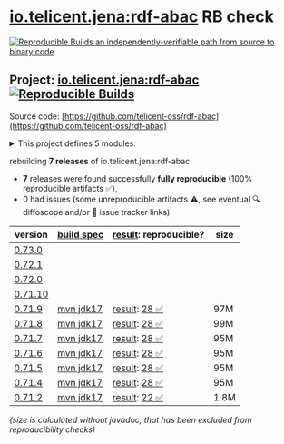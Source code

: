 [io.telicent.jena:rdf-abac](https://central.sonatype.com/artifact/io.telicent.jena/rdf-abac/versions) RB check
=======

[![Reproducible Builds](https://reproducible-builds.org/images/logos/rb.svg) an independently-verifiable path from source to binary code](https://reproducible-builds.org/)

## Project: [io.telicent.jena:rdf-abac](https://central.sonatype.com/artifact/io.telicent.jena/rdf-abac/versions) [![Reproducible Builds](https://img.shields.io/endpoint?url=https://raw.githubusercontent.com/jvm-repo-rebuild/reproducible-central/master/content/io/telicent/jena/rdf-abac/badge.json)](https://github.com/jvm-repo-rebuild/reproducible-central/blob/master/content/io/telicent/jena/rdf-abac/README.md)

Source code: [https://github.com/telicent-oss/rdf-abac](https://github.com/telicent-oss/rdf-abac)

<details><summary>This project defines 5 modules:</summary>

* [io.telicent.jena:rdf-abac](https://central.sonatype.com/artifact/io.telicent.jena/rdf-abac/overview)
* [io.telicent.jena:rdf-abac-core](https://central.sonatype.com/artifact/io.telicent.jena/rdf-abac-core/overview)
* [io.telicent.jena:rdf-abac-eval](https://central.sonatype.com/artifact/io.telicent.jena/rdf-abac-eval/overview)
* [io.telicent.jena:rdf-abac-fuseki](https://central.sonatype.com/artifact/io.telicent.jena/rdf-abac-fuseki/overview)
* [io.telicent.jena:rdf-abac-fuseki-server](https://central.sonatype.com/artifact/io.telicent.jena/rdf-abac-fuseki-server/overview)
</details>

rebuilding **7 releases** of io.telicent.jena:rdf-abac:
- **7** releases were found successfully **fully reproducible** (100% reproducible artifacts :white_check_mark:),
- 0 had issues (some unreproducible artifacts :warning:, see eventual :mag: diffoscope and/or :memo: issue tracker links):

| version | [build spec](/BUILDSPEC.md) | [result](https://reproducible-builds.org/docs/jvm/): reproducible? | size |
| -- | --------- | ------ | -- |
| [0.73.0](https://central.sonatype.com/artifact/io.telicent.jena/rdf-abac/0.73.0/pom) | | | |
| [0.72.1](https://central.sonatype.com/artifact/io.telicent.jena/rdf-abac/0.72.1/pom) | | | |
| [0.72.0](https://central.sonatype.com/artifact/io.telicent.jena/rdf-abac/0.72.0/pom) | | | |
| [0.71.10](https://central.sonatype.com/artifact/io.telicent.jena/rdf-abac/0.71.10/pom) | | | |
| [0.71.9](https://central.sonatype.com/artifact/io.telicent.jena/rdf-abac/0.71.9/pom) | [mvn jdk17](rdf-abac-0.71.9.buildspec) | [result](rdf-abac-0.71.9.buildinfo): [28 :white_check_mark: ](rdf-abac-0.71.9.buildcompare) | 97M |
| [0.71.8](https://central.sonatype.com/artifact/io.telicent.jena/rdf-abac/0.71.8/pom) | [mvn jdk17](rdf-abac-0.71.8.buildspec) | [result](rdf-abac-0.71.8.buildinfo): [28 :white_check_mark: ](rdf-abac-0.71.8.buildcompare) | 99M |
| [0.71.7](https://central.sonatype.com/artifact/io.telicent.jena/rdf-abac/0.71.7/pom) | [mvn jdk17](rdf-abac-0.71.7.buildspec) | [result](rdf-abac-0.71.7.buildinfo): [28 :white_check_mark: ](rdf-abac-0.71.7.buildcompare) | 95M |
| [0.71.6](https://central.sonatype.com/artifact/io.telicent.jena/rdf-abac/0.71.6/pom) | [mvn jdk17](rdf-abac-0.71.6.buildspec) | [result](rdf-abac-0.71.6.buildinfo): [28 :white_check_mark: ](rdf-abac-0.71.6.buildcompare) | 95M |
| [0.71.5](https://central.sonatype.com/artifact/io.telicent.jena/rdf-abac/0.71.5/pom) | [mvn jdk17](rdf-abac-0.71.5.buildspec) | [result](rdf-abac-0.71.5.buildinfo): [28 :white_check_mark: ](rdf-abac-0.71.5.buildcompare) | 95M |
| [0.71.4](https://central.sonatype.com/artifact/io.telicent.jena/rdf-abac/0.71.4/pom) | [mvn jdk17](rdf-abac-0.71.4.buildspec) | [result](rdf-abac-0.71.4.buildinfo): [28 :white_check_mark: ](rdf-abac-0.71.4.buildcompare) | 95M |
| [0.71.2](https://central.sonatype.com/artifact/io.telicent.jena/rdf-abac/0.71.2/pom) | [mvn jdk17](rdf-abac-0.71.2.buildspec) | [result](rdf-abac-0.71.2.buildinfo): [22 :white_check_mark: ](rdf-abac-0.71.2.buildcompare) | 1.8M |

<i>(size is calculated without javadoc, that has been excluded from reproducibility checks)</i>
